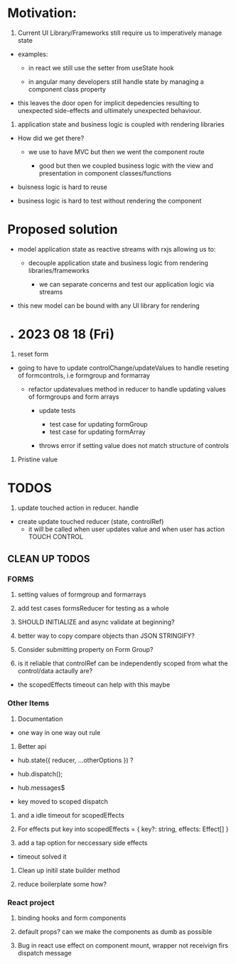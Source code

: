 # Motivation:

1. Current UI Library/Frameworks still require us to imperatively manage state

- examples:

  - in react we still use the setter from useState hook

  - in angular many developers still handle state by managing a component class property

- this leaves the door open for implicit depedencies resulting to unexpected side-effects and ultimately unexpected behaviour.

1. application state and business logic is coupled with rendering libraries

- How did we get there?

  - we use to have MVC but then we went the component route

    - good but then we coupled business logic with the view and presentation in component classes/functions

- buisness logic is hard to reuse

- business logic is hard to test without rendering the component

# Proposed solution

- model application state as reactive streams with rxjs allowing us to:

  - decouple application state and business logic from rendering libraries/frameworks

    - we can separate concerns and test our application logic via streams

- this new model can be bound with any UI library for rendering

- # 2023 08 18 (Fri)

1. reset form
  - going to have to update controlChange/updateValues to handle reseting of formcontrols, i.e formgroup and formarray

    - refactor updatevalues method in reducer to handle updating values of formgroups and form arrays

      - update tests
        - test case for updating formGroup
        - test case for updating formArray

      - throws error if setting value does not match structure of controls

1. Pristine value

# TODOS


1. update touched action in reducer. handle

- create update touched reducer (state, controlRef)
  - it will be called when user updates value and when user has action TOUCH CONTROL

## CLEAN UP TODOS

### FORMS

1. setting values of formgroup and formarrays

1. add test cases formsReducer for testing as a whole

1. SHOULD INITIALIZE and async validate at beginning?

1. better way to copy compare objects than JSON STRINGIFY?

1. Consider submitting property on Form Group?

1. is it reliable that controlRef can be independently scoped from what the control/data actaully are?

  - the scopedEffects timeout can help with this maybe

### Other Items
1. Documentation

  - one way in one way out rule

1. Better api 

  - hub.state({ reducer, ...otherOptions }) ?

  - hub.dispatch();

  - hub.messages$

  - key moved to scoped dispatch

1. and a idle timeout for scopedEffects

1. For effects put key into scopedEffects = {
  key?: string,
  effects: Effect[]
}


1. add a tap option for neccessary side effects

- timeout solved it

1. Clean up initil state builder method

1. reduce boilerplate some how?

### React project 

1. binding hooks and form components

1. default props? can we make the components as dumb as possible

1. Bug in react use effect on component mount, wrapper not receivign firs dispatch message
